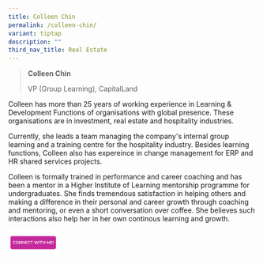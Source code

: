 ```yaml
---
title: Colleen Chin
permalink: /colleen-chin/
variant: tiptap
description: ""
third_nav_title: Real Estate
---
```

<blockquote>
<p><strong>Colleen Chin</strong>
</p>
<p>VP (Group Learning), CapitalLand</p>
</blockquote>
<p></p>
<p>Colleen has more than 25 years of working experience in Learning &amp;
Development Functions of organisations with global presence. These organisations
are in investment, real estate and hospitality industries.</p>
<p>Currently, she leads a team managing the company's internal group learning
and a training centre for the hospitality industry. Besides learning functions,
Colleen also has expereince in change management for ERP and HR shared
services projects.</p>
<p>Colleen is formally trained in performance and career coaching and has
been a mentor in a Higher Institute of Learning mentorship programme for
undergraduates. She finds tremendous satisfaction in helping others and
making a difference in their personal and career growth through coaching
and mentoring, or even a short conversation over coffee. She believes such
interactions also help her in her own continous learning and growth.</p>
<p></p>
<p></p><a class="isomer-image-wrapper" href="https://form.gov.sg/677f3360fa52e54113d34626"><img style="width: 20%;" height="auto" width="100%" alt="" src="/images/CONNECT_WITH_ME.png"></a>
<p></p>